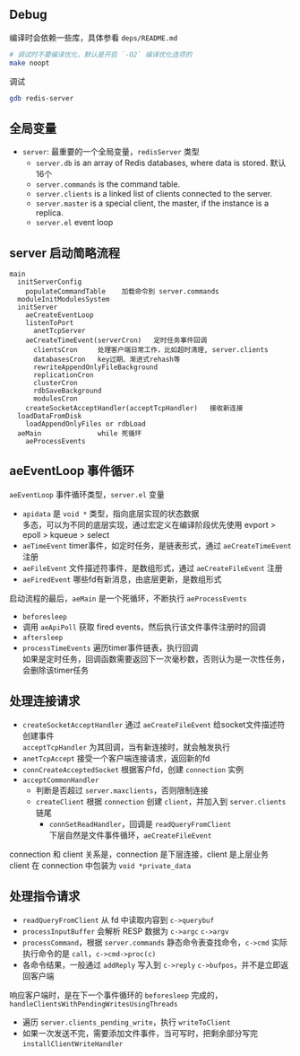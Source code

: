 ## Debug

编译时会依赖一些库，具体参看 `deps/README.md`
```sh
# 调试时不要编译优化，默认是开启 `-O2` 编译优化选项的
make noopt
```

调试
```sh
gdb redis-server
```

## 全局变量

- `server`: 最重要的一个全局变量，`redisServer` 类型
  - `server.db` is an array of Redis databases, where data is stored. 默认16个
  - `server.commands` is the command table.
  - `server.clients` is a linked list of clients connected to the server.
  - `server.master` is a special client, the master, if the instance is a replica.
  - `server.el` event loop

## server 启动简略流程

```
main
  initServerConfig
    populateCommandTable    加载命令到 server.commands
  moduleInitModulesSystem
  initServer
    aeCreateEventLoop
    listenToPort
      anetTcpServer
    aeCreateTimeEvent(serverCron)   定时任务事件回调
      clientsCron     处理客户端日常工作，比如超时清理, server.clients
      databasesCron   key过期、渐进式rehash等
      rewriteAppendOnlyFileBackground
      replicationCron
      clusterCron
      rdbSaveBackground
      modulesCron
    createSocketAcceptHandler(acceptTcpHandler)   接收新连接
  loadDataFromDisk
    loadAppendOnlyFiles or rdbLoad
  aeMain              while 死循环
    aeProcessEvents
```

## aeEventLoop 事件循环

`aeEventLoop` 事件循环类型，`server.el` 变量
- `apidata` 是 `void *` 类型，指向底层实现的状态数据  
  多态，可以为不同的底层实现，通过宏定义在编译阶段优先使用 evport > epoll > kqueue > select
- `aeTimeEvent` timer事件，如定时任务，是链表形式，通过 `aeCreateTimeEvent` 注册
- `aeFileEvent` 文件描述符事件，是数组形式，通过 `aeCreateFileEvent` 注册
- `aeFiredEvent` 哪些fd有新消息，由底层更新，是数组形式

启动流程的最后，`aeMain` 是一个死循环，不断执行 `aeProcessEvents`
- `beforesleep`
- 调用 `aeApiPoll` 获取 fired events，然后执行该文件事件注册时的回调
- `aftersleep`
- `processTimeEvents` 遍历timer事件链表，执行回调  
  如果是定时任务，回调函数需要返回下一次毫秒数，否则认为是一次性任务，会删除该timer任务

## 处理连接请求

- `createSocketAcceptHandler` 通过 `aeCreateFileEvent` 给socket文件描述符创建事件  
  `acceptTcpHandler` 为其回调，当有新连接时，就会触发执行
- `anetTcpAccept` 接受一个客户端连接请求，返回新的fd
- `connCreateAcceptedSocket` 根据客户fd，创建 `connection` 实例
- `acceptCommonHandler`
  - 判断是否超过 `server.maxclients`，否则限制连接
  - `createClient` 根据 `connection` 创建 `client`，并加入到 `server.clients` 链尾
    - `connSetReadHandler`，回调是 `readQueryFromClient`  
      下层自然是文件事件循环，`aeCreateFileEvent`

connection 和 client 关系是，connection 是下层连接，client 是上层业务  
client 在 connection 中包装为 `void *private_data`

## 处理指令请求

- `readQueryFromClient` 从 fd 中读取内容到 `c->querybuf`
- `processInputBuffer` 会解析 RESP 数据为 `c->argc` `c->argv`
- `processCommand`，根据 `server.commands` 静态命令表查找命令，`c->cmd`
  实际执行命令的是 `call`，`c->cmd->proc(c)`
- 各命令结果，一般通过 `addReply` 写入到 `c->reply` `c->bufpos`，并不是立即返回客户端

响应客户端时，是在下一个事件循环的 `beforesleep` 完成的，`handleClientsWithPendingWritesUsingThreads`
- 遍历 `server.clients_pending_write`，执行 `writeToClient`
- 如果一次发送不完，需要添加文件事件，当可写时，把剩余部分写完 `installClientWriteHandler`
